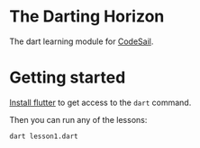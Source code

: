 # The Darting Horizon

The dart learning module for [CodeSail](https://codesail.co.nz).

# Getting started

[Install flutter](https://docs.flutter.dev/get-started/install) to get access to the `dart` command.

Then you can run any of the lessons:

```sh
dart lesson1.dart
```